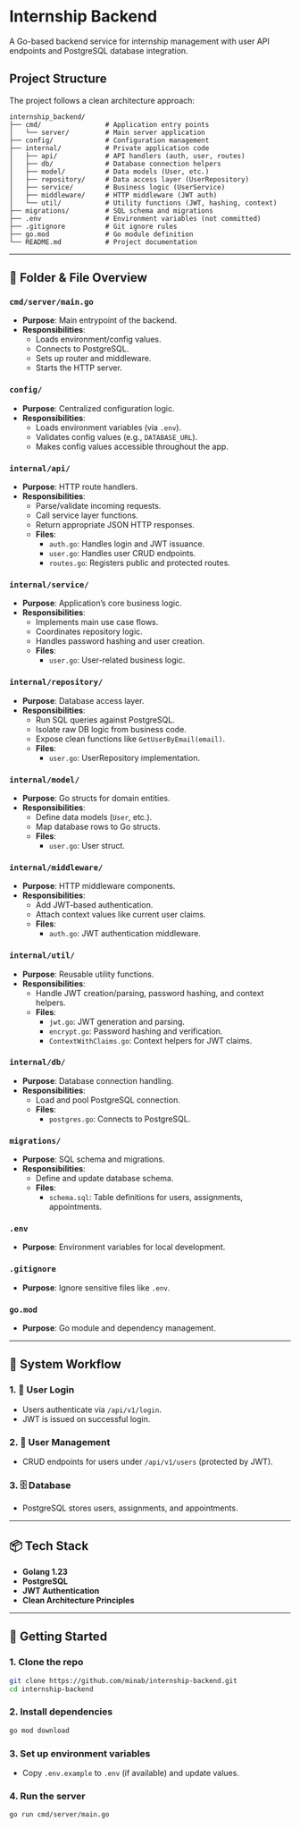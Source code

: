 # Internship Backend

A Go-based backend service for internship management with user API endpoints and PostgreSQL database integration.

## Project Structure

The project follows a clean architecture approach:

```
internship_backend/
├── cmd/                # Application entry points
│   └── server/         # Main server application
├── config/             # Configuration management
├── internal/           # Private application code
│   ├── api/            # API handlers (auth, user, routes)
│   ├── db/             # Database connection helpers
│   ├── model/          # Data models (User, etc.)
│   ├── repository/     # Data access layer (UserRepository)
│   ├── service/        # Business logic (UserService)
│   ├── middleware/     # HTTP middleware (JWT auth)
│   └── util/           # Utility functions (JWT, hashing, context)
├── migrations/         # SQL schema and migrations
├── .env                # Environment variables (not committed)
├── .gitignore          # Git ignore rules
├── go.mod              # Go module definition
└── README.md           # Project documentation
```

---

## 📌 Folder & File Overview

### `cmd/server/main.go`
- **Purpose**: Main entrypoint of the backend.
- **Responsibilities**:
  - Loads environment/config values.
  - Connects to PostgreSQL.
  - Sets up router and middleware.
  - Starts the HTTP server.

### `config/`
- **Purpose**: Centralized configuration logic.
- **Responsibilities**:
  - Loads environment variables (via `.env`).
  - Validates config values (e.g., `DATABASE_URL`).
  - Makes config values accessible throughout the app.

### `internal/api/`
- **Purpose**: HTTP route handlers.
- **Responsibilities**:
  - Parse/validate incoming requests.
  - Call service layer functions.
  - Return appropriate JSON HTTP responses.
  - **Files**:
    - `auth.go`: Handles login and JWT issuance.
    - `user.go`: Handles user CRUD endpoints.
    - `routes.go`: Registers public and protected routes.

### `internal/service/`
- **Purpose**: Application’s core business logic.
- **Responsibilities**:
  - Implements main use case flows.
  - Coordinates repository logic.
  - Handles password hashing and user creation.
  - **Files**:
    - `user.go`: User-related business logic.

### `internal/repository/`
- **Purpose**: Database access layer.
- **Responsibilities**:
  - Run SQL queries against PostgreSQL.
  - Isolate raw DB logic from business code.
  - Expose clean functions like `GetUserByEmail(email)`.
  - **Files**:
    - `user.go`: UserRepository implementation.

### `internal/model/`
- **Purpose**: Go structs for domain entities.
- **Responsibilities**:
  - Define data models (`User`, etc.).
  - Map database rows to Go structs.
  - **Files**:
    - `user.go`: User struct.

### `internal/middleware/`
- **Purpose**: HTTP middleware components.
- **Responsibilities**:
  - Add JWT-based authentication.
  - Attach context values like current user claims.
  - **Files**:
    - `auth.go`: JWT authentication middleware.

### `internal/util/`
- **Purpose**: Reusable utility functions.
- **Responsibilities**:
  - Handle JWT creation/parsing, password hashing, and context helpers.
  - **Files**:
    - `jwt.go`: JWT generation and parsing.
    - `encrypt.go`: Password hashing and verification.
    - `ContextWithClaims.go`: Context helpers for JWT claims.

### `internal/db/`
- **Purpose**: Database connection handling.
- **Responsibilities**:
  - Load and pool PostgreSQL connection.
  - **Files**:
    - `postgres.go`: Connects to PostgreSQL.

### `migrations/`
- **Purpose**: SQL schema and migrations.
- **Responsibilities**:
  - Define and update database schema.
  - **Files**:
    - `schema.sql`: Table definitions for users, assignments, appointments.

### `.env`
- **Purpose**: Environment variables for local development.

### `.gitignore`
- **Purpose**: Ignore sensitive files like `.env`.

### `go.mod`
- **Purpose**: Go module and dependency management.

---

## 🧠 System Workflow

### 1. 🔐 User Login
- Users authenticate via `/api/v1/login`.
- JWT is issued on successful login.

### 2. 👤 User Management
- CRUD endpoints for users under `/api/v1/users` (protected by JWT).

### 3. 🗄️ Database
- PostgreSQL stores users, assignments, and appointments.

---

## 📦 Tech Stack

- **Golang 1.23**
- **PostgreSQL**
- **JWT Authentication**
- **Clean Architecture Principles**

---

## 🚀 Getting Started

### 1. Clone the repo
```bash
git clone https://github.com/minab/internship-backend.git
cd internship-backend
```

### 2. Install dependencies
```bash
go mod download
```

### 3. Set up environment variables
- Copy `.env.example` to `.env` (if available) and update values.

### 4. Run the server
```bash
go run cmd/server/main.go
```